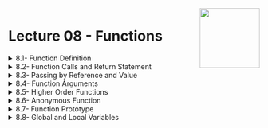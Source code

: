<img align="right" width="120" height="120" src="https://github.com/cs-MohamedAyman/Computer-Science-Textbooks/blob/master/logos/cpp.jpg">

# Lecture 08 - Functions

<details>
	<summary>8.1- Function Definition</summary>

</details>

<details>
	<summary>8.2- Function Calls and Return Statement</summary>

</details>

<details>
	<summary>8.3- Passing by Reference and Value</summary>

</details>

<details>
	<summary>8.4- Function Arguments</summary>

</details>

<details>
	<summary>8.5- Higher Order Functions</summary>

</details>

<details>
	<summary>8.6- Anonymous Function</summary>

</details>

<details>
	<summary>8.7- Function Prototype</summary>

</details>

<details>
	<summary>8.8- Global and Local Variables</summary>

</details>
